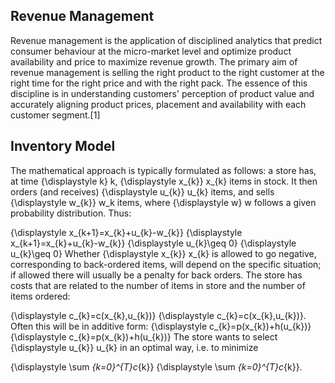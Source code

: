 ## Revenue Management
Revenue management is the application of disciplined analytics that predict consumer behaviour at the micro-market 
level and optimize product availability and price to maximize revenue growth. The primary aim of revenue management 
is selling the right product to the right customer at the right time for the right price and with the right pack. 
The essence of this discipline is in understanding customers' perception of product value and accurately aligning 
product prices, placement and availability with each customer segment.[1]

## Inventory Model
The mathematical approach is typically formulated as follows: a store has, at time {\displaystyle k} k, {\displaystyle x_{k}} x_{k} items in stock. It then orders (and receives) {\displaystyle u_{k}} u_{k} items, and sells {\displaystyle w_{k}} w_k items, where {\displaystyle w} w follows a given probability distribution. Thus:

{\displaystyle x_{k+1}=x_{k}+u_{k}-w_{k}} {\displaystyle x_{k+1}=x_{k}+u_{k}-w_{k}}
{\displaystyle u_{k}\geq 0} {\displaystyle u_{k}\geq 0}
Whether {\displaystyle x_{k}} x_{k} is allowed to go negative, corresponding to back-ordered items, will depend on the specific situation; if allowed there will usually be a penalty for back orders. The store has costs that are related to the number of items in store and the number of items ordered:

{\displaystyle c_{k}=c(x_{k},u_{k})} {\displaystyle c_{k}=c(x_{k},u_{k})}. Often this will be in additive form: {\displaystyle c_{k}=p(x_{k})+h(u_{k})} {\displaystyle c_{k}=p(x_{k})+h(u_{k})}
The store wants to select {\displaystyle u_{k}} u_{k} in an optimal way, i.e. to minimize

{\displaystyle \sum _{k=0}^{T}c_{k}} {\displaystyle \sum _{k=0}^{T}c_{k}}.
